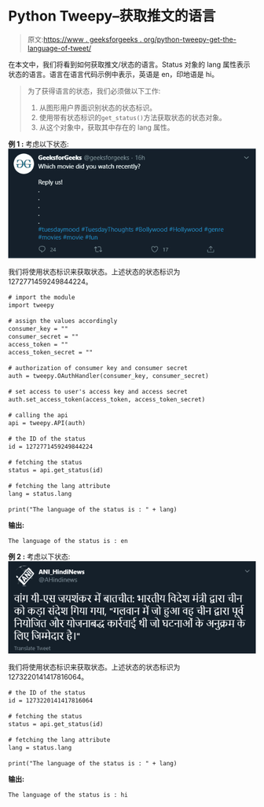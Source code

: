 # Python Tweepy–获取推文的语言

> 原文:[https://www . geeksforgeeks . org/python-tweepy-get-the-language-of-tweet/](https://www.geeksforgeeks.org/python-tweepy-getting-the-language-of-a-tweet/)

在本文中，我们将看到如何获取推文/状态的语言。Status 对象的 lang 属性表示状态的语言。语言在语言代码示例中表示，英语是 en，印地语是 hi。

> 为了获得语言的状态，我们必须做以下工作:
> 
> 1.  从图形用户界面识别状态的状态标识。
> 2.  使用带有状态标识的`get_status()`方法获取状态的状态对象。
> 3.  从这个对象中，获取其中存在的 lang 属性。

**例 1 :** 考虑以下状态:
![](img/b66484537992670523a54c9ba241fbc4.png)

我们将使用状态标识来获取状态。上述状态的状态标识为 1272771459249844224。

```
# import the module
import tweepy

# assign the values accordingly
consumer_key = ""
consumer_secret = ""
access_token = ""
access_token_secret = ""

# authorization of consumer key and consumer secret
auth = tweepy.OAuthHandler(consumer_key, consumer_secret)

# set access to user's access key and access secret 
auth.set_access_token(access_token, access_token_secret)

# calling the api 
api = tweepy.API(auth)

# the ID of the status
id = 1272771459249844224

# fetching the status
status = api.get_status(id)

# fetching the lang attribute
lang = status.lang 

print("The language of the status is : " + lang)
```

**输出:**

```
The language of the status is : en

```

**例 2 :** 考虑以下状态:
![](img/65875c98cedb182ca1cb57f8ed797462.png)

我们将使用状态标识来获取状态。上述状态的状态标识为 1273220141417816064。

```
# the ID of the status
id = 1273220141417816064

# fetching the status
status = api.get_status(id)

# fetching the lang attribute
lang = status.lang 

print("The language of the status is : " + lang)
```

**输出:**

```
The language of the status is : hi

```
